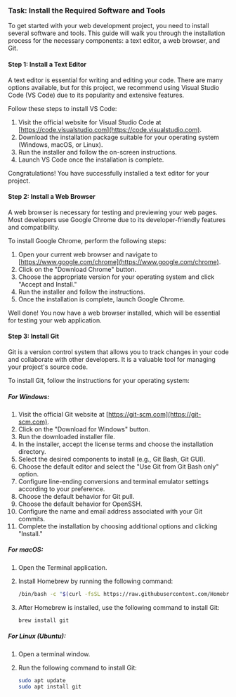 

### Task: Install the Required Software and Tools

To get started with your web development project, you need to install several software and tools. This guide will walk you through the installation process for the necessary components: a text editor, a web browser, and Git.

#### Step 1: Install a Text Editor

A text editor is essential for writing and editing your code. There are many options available, but for this project, we recommend using Visual Studio Code (VS Code) due to its popularity and extensive features.

Follow these steps to install VS Code:

1. Visit the official website for Visual Studio Code at [https://code.visualstudio.com](https://code.visualstudio.com).
2. Download the installation package suitable for your operating system (Windows, macOS, or Linux).
3. Run the installer and follow the on-screen instructions.
4. Launch VS Code once the installation is complete.

Congratulations! You have successfully installed a text editor for your project.

#### Step 2: Install a Web Browser

A web browser is necessary for testing and previewing your web pages. Most developers use Google Chrome due to its developer-friendly features and compatibility.

To install Google Chrome, perform the following steps:

1. Open your current web browser and navigate to [https://www.google.com/chrome](https://www.google.com/chrome).
2. Click on the "Download Chrome" button.
3. Choose the appropriate version for your operating system and click "Accept and Install."
4. Run the installer and follow the instructions.
5. Once the installation is complete, launch Google Chrome.

Well done! You now have a web browser installed, which will be essential for testing your web application.

#### Step 3: Install Git

Git is a version control system that allows you to track changes in your code and collaborate with other developers. It is a valuable tool for managing your project's source code.

To install Git, follow the instructions for your operating system:

##### For Windows:

1. Visit the official Git website at [https://git-scm.com](https://git-scm.com).
2. Click on the "Download for Windows" button.
3. Run the downloaded installer file.
4. In the installer, accept the license terms and choose the installation directory.
5. Select the desired components to install (e.g., Git Bash, Git GUI).
6. Choose the default editor and select the "Use Git from Git Bash only" option.
7. Configure line-ending conversions and terminal emulator settings according to your preference.
8. Choose the default behavior for Git pull.
9. Choose the default behavior for OpenSSH.
10. Configure the name and email address associated with your Git commits.
11. Complete the installation by choosing additional options and clicking "Install."

##### For macOS:

1. Open the Terminal application.
2. Install Homebrew by running the following command:

   ```bash
   /bin/bash -c "$(curl -fsSL https://raw.githubusercontent.com/Homebrew/install/HEAD/install.sh)"
   ```

3. After Homebrew is installed, use the following command to install Git:

   ```bash
   brew install git
   ```

##### For Linux (Ubuntu):

1. Open a terminal window.
2. Run the following command to install Git:

   ```bash
   sudo apt update
   sudo apt install git
   ```
